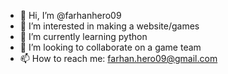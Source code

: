 - 👋 Hi, I’m @farhanhero09
- 👀 I’m interested in making a website/games
- 🌱 I’m currently learning python
- 💞️ I’m looking to collaborate on a game team
- 📫 How to reach me: farhan.hero09@gmail.com

<!---
farhanhero09/farhanhero09 is a ✨ special ✨ repository because its `README.md` (this file) appears on your GitHub profile.
You can click the Preview link to take a look at your changes.
--->
